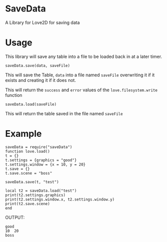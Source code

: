# SaveData
A Library for Love2D for saving data

# Usage
This library will save any table into a file to be loaded back in at a later timer.

```saveData.save(data, saveFile)``` 

This will save the Table, ```data``` into a file named ```saveFile``` overwriting it if it exists and creating it if it does not.  

This will return the ```success``` and ```error``` values of the ```love.filesystem.write``` function


```saveData.load(saveFile)``` 

This will return the table saved in the file named ```saveFile```

# Example
``` 
saveData = require("saveData")
function love.load()
t = {}
t.settings = {graphics = "good"}
t.settings.window = {x = 10, y = 20}
t.save = {}
t.save.scene = "boss"

saveData.save(t, "test")

local t2 = saveData.load("test")
print(t2.settings.graphics)
print(t2.settings.window.x, t2.settings.window.y)
print(t2.save.scene)
end
```

OUTPUT:
```
good
10  20
boss
```

